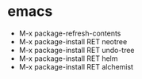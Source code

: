 # emacs
- M-x package-refresh-contents
- M-x package-install RET neotree
- M-x package-install RET undo-tree
- M-x package-install RET helm
- M-x package-install RET alchemist
